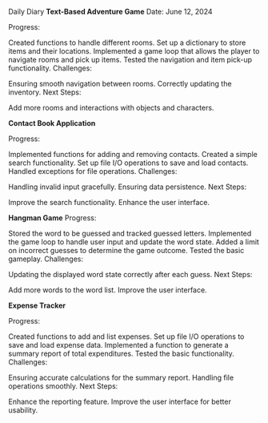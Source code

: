 Daily Diary
**Text-Based Adventure Game**
Date: June 12, 2024

Progress:

Created functions to handle different rooms.
Set up a dictionary to store items and their locations.
Implemented a game loop that allows the player to navigate rooms and pick up items.
Tested the navigation and item pick-up functionality.
Challenges:

Ensuring smooth navigation between rooms.
Correctly updating the inventory.
Next Steps:

Add more rooms and interactions with objects and characters.

**Contact Book Application**


Progress:

Implemented functions for adding and removing contacts.
Created a simple search functionality.
Set up file I/O operations to save and load contacts.
Handled exceptions for file operations.
Challenges:

Handling invalid input gracefully.
Ensuring data persistence.
Next Steps:

Improve the search functionality.
Enhance the user interface.

**Hangman Game**
Progress:

Stored the word to be guessed and tracked guessed letters.
Implemented the game loop to handle user input and update the word state.
Added a limit on incorrect guesses to determine the game outcome.
Tested the basic gameplay.
Challenges:

Updating the displayed word state correctly after each guess.
Next Steps:

Add more words to the word list.
Improve the user interface.


**Expense Tracker**

Progress:

Created functions to add and list expenses.
Set up file I/O operations to save and load expense data.
Implemented a function to generate a summary report of total expenditures.
Tested the basic functionality.
Challenges:

Ensuring accurate calculations for the summary report.
Handling file operations smoothly.
Next Steps:

Enhance the reporting feature.
Improve the user interface for better usability.
